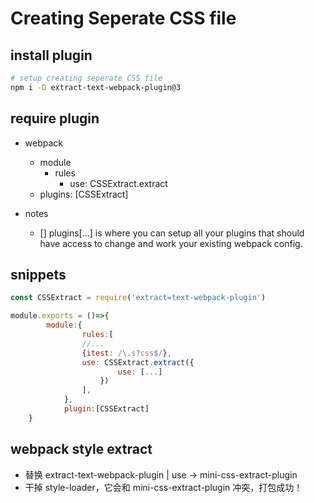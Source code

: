# Creating Seperate CSS file

## install plugin

```bash
# setup creating seperate CSS file
npm i -D extract-text-webpack-plugin@3
```

## require plugin

- webpack

  - module
    - rules
      - use: CSSExtract.extract
  - plugins: [CSSExtract]

- notes
  - [] plugins[...] is where you can setup all your plugins that should have access to change and work your existing webpack config.

## snippets

```js
const CSSExtract = require('extract=text-webpack-plugin')

module.exports = ()=>{
        module:{
                rules:[
                //...
                {itest: /\.s?css$/},
                use: CSSExtract.extract({
                        use: [...]
                    })
                ],
            },
            plugin:[CSSExtract]
    }

```

## webpack style extract

- 替换 extract-text-webpack-plugin | use -> mini-css-extract-plugin
- 干掉 style-loader，它会和 mini-css-extract-plugin 冲突，打包成功！
